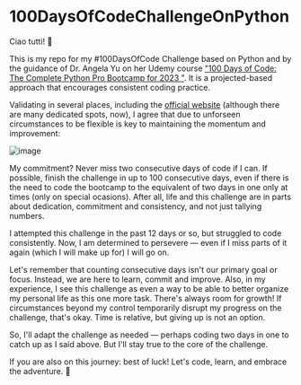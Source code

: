 # 100DaysOfCodeChallengeOnPython
Ciao tutti! 👋

This is my repo for my #100DaysOfCode Challenge based on Python and by the guidance of Dr. Angela Yu on her Udemy course ["100 Days of Code: The Complete Python Pro Bootcamp for 2023
"](https://www.udemy.com/course/100-days-of-code/). It is a projected-based approach that encourages consistent coding practice.

Validating in several places, including the [official website](https://www.100daysofcode.com/faq/) (although there are many dedicated spots, now), I agree that due to unforseen circumstances to be flexible is key to maintaining the momentum and improvement:

![image](https://github.com/brasoares/100DaysOfCodeChallengeOnPython/assets/103623720/557cd3a4-c620-4c39-af7d-517d17f4e4d4)

My commitment? Never miss two consecutive days of code if I can. If possible, finish the challenge in up to 100 consecutive days, even if there is the need to code the bootcamp to the equivalent of two days in one only at times (only on special ocasions). After all, life and this challenge are in parts about dedication, commitment and consistency, and not just tallying numbers.

I attempted this challenge in the past 12 days or so, but struggled to code consistently. Now, I am determined to persevere — even if I miss parts of it again (which I will make up for) I will go on.

Let's remember that counting consecutive days isn't our primary goal or focus. Instead, we are here to learn, commit and improve. Also, in my experience, I see this challenge as even a way to be able to better organize my personal life as this one more task. There's always room for growth! If circumstances beyond my control temporarily disrupt my progress on the challenge, that's okay. Time is relative, but giving up is not an option.

So, I'll adapt the challenge as needed — perhaps coding two days in one to catch up as I said above. But I'll stay true to the core of the challenge.

If you are also on this journey: best of luck! Let's code, learn, and embrace the adventure. 🚀
